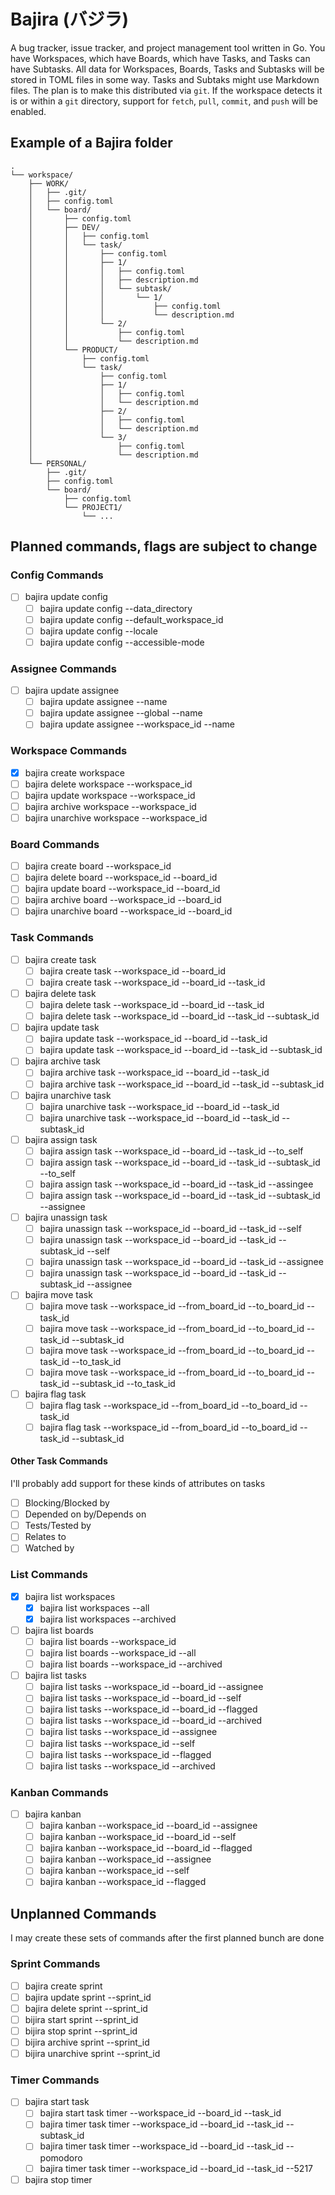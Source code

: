 # Bajira (バジラ)

A bug tracker, issue tracker, and project management tool written in Go. You have Workspaces, which have Boards, which have Tasks, and Tasks can have Subtasks. All data for Workspaces, Boards, Tasks and Subtasks will be stored in TOML files in some way. Tasks and Subtaks might use Markdown files. The plan is to make this distributed via `git`. If the workspace detects it is or within a `git` directory, support for `fetch`, `pull`, `commit`, and `push` will be enabled.

## Example of a Bajira folder

```
.
└── workspace/
    ├── WORK/
    │   ├── .git/
    │   ├── config.toml
    │   └── board/
    │       ├── config.toml
    │       ├── DEV/
    │       │   ├── config.toml
    │       │   └── task/
    │       │       ├── config.toml
    │       │       ├── 1/
    │       │       │   ├── config.toml
    │       │       │   ├── description.md
    │       │       │   └── subtask/
    │       │       │       └── 1/
    │       │       │           ├── config.toml
    │       │       │           └── description.md
    │       │       └── 2/
    │       │           ├── config.toml
    │       │           └── description.md
    │       └── PRODUCT/
    │           ├── config.toml
    │           └── task/
    │               ├── config.toml
    │               ├── 1/
    │               │   ├── config.toml
    │               │   └── description.md
    │               ├── 2/
    │               │   ├── config.toml
    │               │   └── description.md
    │               └── 3/
    │                   ├── config.toml
    │                   └── description.md
    └── PERSONAL/
        ├── .git/
        ├── config.toml
        └── board/
            ├── config.toml
            └── PROJECT1/
                └── ...
```

## Planned commands, flags are subject to change

### Config Commands

- [ ] bajira update config
  - [ ] bajira update config --data_directory
  - [ ] bajira update config --default_workspace_id
  - [ ] bajira update config --locale
  - [ ] bajira update config --accessible-mode

### Assignee Commands

- [ ] bajira update assignee
  - [ ] bajira update assignee --name
  - [ ] bajira update assignee --global --name
  - [ ] bajira update assignee --workspace_id --name

### Workspace Commands

- [x] bajira create workspace
- [ ] bajira delete workspace --workspace_id
- [ ] bajira update workspace --workspace_id
- [ ] bajira archive workspace --workspace_id
- [ ] bajira unarchive workspace --workspace_id

### Board Commands

- [ ] bajira create board --workspace_id
- [ ] bajira delete board --workspace_id --board_id
- [ ] bajira update board --workspace_id --board_id
- [ ] bajira archive board --workspace_id --board_id
- [ ] bajira unarchive board --workspace_id --board_id

### Task Commands

- [ ] bajira create task
  - [ ] bajira create task --workspace_id --board_id
  - [ ] bajira create task --workspace_id --board_id --task_id
- [ ] bajira delete task
  - [ ] bajira delete task --workspace_id --board_id --task_id
  - [ ] bajira delete task --workspace_id --board_id --task_id --subtask_id
- [ ] bajira update task
  - [ ] bajira update task --workspace_id --board_id --task_id
  - [ ] bajira update task --workspace_id --board_id --task_id --subtask_id
- [ ] bajira archive task
  - [ ] bajira archive task --workspace_id --board_id --task_id
  - [ ] bajira archive task --workspace_id --board_id --task_id --subtask_id
- [ ] bajira unarchive task
  - [ ] bajira unarchive task --workspace_id --board_id --task_id
  - [ ] bajira unarchive task --workspace_id --board_id --task_id --subtask_id
- [ ] bajira assign task
  - [ ] bajira assign task --workspace_id --board_id --task_id --to_self
  - [ ] bajira assign task --workspace_id --board_id --task_id --subtask_id --to_self
  - [ ] bajira assign task --workspace_id --board_id --task_id --assingee
  - [ ] bajira assign task --workspace_id --board_id --task_id --subtask_id --assignee
- [ ] bajira unassign task
  - [ ] bajira unassign task --workspace_id --board_id --task_id --self
  - [ ] bajira unassign task --workspace_id --board_id --task_id --subtask_id --self
  - [ ] bajira unassign task --workspace_id --board_id --task_id --assignee
  - [ ] bajira unassign task --workspace_id --board_id --task_id --subtask_id --assignee
- [ ] bajira move task
  - [ ] bajira move task --workspace_id --from_board_id --to_board_id --task_id
  - [ ] bajira move task --workspace_id --from_board_id --to_board_id --task_id --subtask_id
  - [ ] bajira move task --workspace_id --from_board_id --to_board_id --task_id --to_task_id
  - [ ] bajira move task --workspace_id --from_board_id --to_board_id --task_id --subtask_id --to_task_id
- [ ] bajira flag task
  - [ ] bajira flag task --workspace_id --from_board_id --to_board_id --task_id
  - [ ] bajira flag task --workspace_id --from_board_id --to_board_id --task_id --subtask_id

#### Other Task Commands

I'll probably add support for these kinds of attributes on tasks

- [ ] Blocking/Blocked by
- [ ] Depended on by/Depends on
- [ ] Tests/Tested by
- [ ] Relates to
- [ ] Watched by

### List Commands

- [x] bajira list workspaces
  - [x] bajira list workspaces --all
  - [x] bajira list workspaces --archived
- [ ] bajira list boards
  - [ ] bajira list boards --workspace_id
  - [ ] bajira list boards --workspace_id --all
  - [ ] bajira list boards --workspace_id --archived
- [ ] bajira list tasks
  - [ ] bajira list tasks --workspace_id --board_id --assignee
  - [ ] bajira list tasks --workspace_id --board_id --self
  - [ ] bajira list tasks --workspace_id --board_id --flagged
  - [ ] bajira list tasks --workspace_id --board_id --archived
  - [ ] bajira list tasks --workspace_id --assignee
  - [ ] bajira list tasks --workspace_id --self
  - [ ] bajira list tasks --workspace_id --flagged
  - [ ] bajira list tasks --workspace_id --archived

### Kanban Commands

- [ ] bajira kanban
  - [ ] bajira kanban --workspace_id --board_id --assignee
  - [ ] bajira kanban --workspace_id --board_id --self
  - [ ] bajira kanban --workspace_id --board_id --flagged
  - [ ] bajira kanban --workspace_id --assignee
  - [ ] bajira kanban --workspace_id --self
  - [ ] bajira kanban --workspace_id --flagged

## Unplanned Commands

I may create these sets of commands after the first planned bunch are done

### Sprint Commands

- [ ] bajira create sprint
- [ ] bajira update sprint --sprint_id
- [ ] bajira delete sprint --sprint_id
- [ ] bijira start sprint --sprint_id
- [ ] bijira stop sprint --sprint_id
- [ ] bijira archive sprint --sprint_id
- [ ] bijira unarchive sprint --sprint_id

### Timer Commands

- [ ] bajira start task
  - [ ] bajira start task timer --workspace_id --board_id --task_id
  - [ ] bajira timer task timer --workspace_id --board_id --task_id --subtask_id
  - [ ] bajira timer task timer --workspace_id --board_id --task_id --pomodoro
  - [ ] bajira timer task timer --workspace_id --board_id --task_id --5217
- [ ] bajira stop timer

